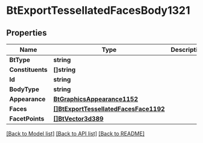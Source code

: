 # BtExportTessellatedFacesBody1321

## Properties

Name | Type | Description | Notes
------------ | ------------- | ------------- | -------------
**BtType** | **string** |  | [optional] 
**Constituents** | **[]string** |  | [optional] 
**Id** | **string** |  | [optional] 
**BodyType** | **string** |  | [optional] 
**Appearance** | [**BtGraphicsAppearance1152**](BTGraphicsAppearance-1152.md) |  | [optional] 
**Faces** | [**[]BtExportTessellatedFacesFace1192**](BTExportTessellatedFacesFace-1192.md) |  | [optional] 
**FacetPoints** | [**[]BtVector3d389**](BTVector3d-389.md) |  | [optional] 

[[Back to Model list]](../README.md#documentation-for-models) [[Back to API list]](../README.md#documentation-for-api-endpoints) [[Back to README]](../README.md)


